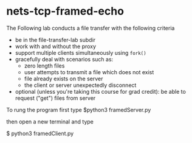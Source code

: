 # nets-tcp-framed-echo
The Following lab conducts a file transfer with the following criteria





* be in the file-transfer-lab subdir
* work with and without the proxy
* support multiple clients simultaneously using `fork()`
* gracefully deal with scenarios such as: 
    * zero length files
    * user attempts to transmit a file which does not exist
    * file already exists on the server
    * the client or server unexpectedly disconnect
* optional (unless you're taking this course for grad credit): be able to request ("get") files from server

To rung the program first type 
$python3 framedServer.py

then open a new terminal and type

$ python3 framedClient.py

